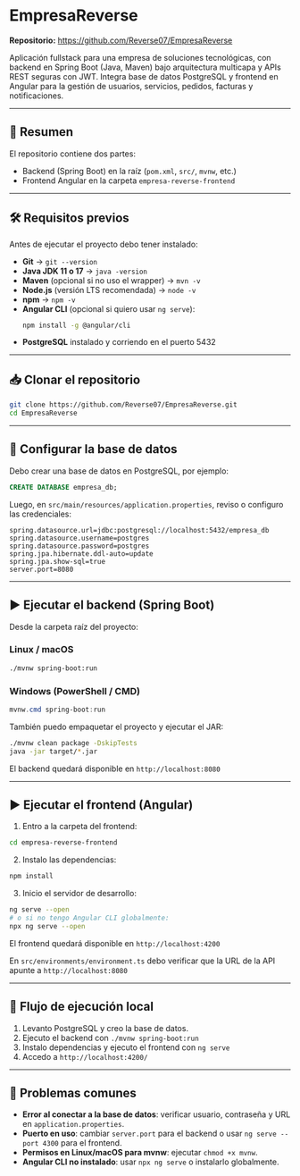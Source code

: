 # EmpresaReverse

**Repositorio:** https://github.com/Reverse07/EmpresaReverse

Aplicación fullstack para una empresa de soluciones tecnológicas, con backend en Spring Boot (Java, Maven) bajo arquitectura multicapa y APIs REST seguras con JWT. Integra base de datos PostgreSQL y frontend en Angular para la gestión de usuarios, servicios, pedidos, facturas y notificaciones.

---

## 📌 Resumen
El repositorio contiene dos partes:
- Backend (Spring Boot) en la raíz (`pom.xml`, `src/`, `mvnw`, etc.)
- Frontend Angular en la carpeta `empresa-reverse-frontend`

---

## 🛠 Requisitos previos
Antes de ejecutar el proyecto debo tener instalado:

- **Git** → `git --version`
- **Java JDK 11 o 17** → `java -version`
- **Maven** (opcional si no uso el wrapper) → `mvn -v`
- **Node.js** (versión LTS recomendada) → `node -v`
- **npm** → `npm -v`
- **Angular CLI** (opcional si quiero usar `ng serve`):
  ```bash
  npm install -g @angular/cli
  ```
- **PostgreSQL** instalado y corriendo en el puerto 5432

---

## 📥 Clonar el repositorio
```bash
git clone https://github.com/Reverse07/EmpresaReverse.git
cd EmpresaReverse
```

---

## 🧩 Configurar la base de datos
Debo crear una base de datos en PostgreSQL, por ejemplo:

```sql
CREATE DATABASE empresa_db;
```

Luego, en `src/main/resources/application.properties`, reviso o configuro las credenciales:

```properties
spring.datasource.url=jdbc:postgresql://localhost:5432/empresa_db
spring.datasource.username=postgres
spring.datasource.password=postgres
spring.jpa.hibernate.ddl-auto=update
spring.jpa.show-sql=true
server.port=8080
```

---

## ▶️ Ejecutar el backend (Spring Boot)
Desde la carpeta raíz del proyecto:

### Linux / macOS
```bash
./mvnw spring-boot:run
```

### Windows (PowerShell / CMD)
```powershell
mvnw.cmd spring-boot:run
```

También puedo empaquetar el proyecto y ejecutar el JAR:
```bash
./mvnw clean package -DskipTests
java -jar target/*.jar
```

El backend quedará disponible en `http://localhost:8080`

---

## ▶️ Ejecutar el frontend (Angular)
1. Entro a la carpeta del frontend:
```bash
cd empresa-reverse-frontend
```
2. Instalo las dependencias:
```bash
npm install
```
3. Inicio el servidor de desarrollo:
```bash
ng serve --open
# o si no tengo Angular CLI globalmente:
npx ng serve --open
```

El frontend quedará disponible en `http://localhost:4200`

En `src/environments/environment.ts` debo verificar que la URL de la API apunte a `http://localhost:8080`

---

## 🔁 Flujo de ejecución local
1. Levanto PostgreSQL y creo la base de datos.
2. Ejecuto el backend con `./mvnw spring-boot:run`
3. Instalo dependencias y ejecuto el frontend con `ng serve`
4. Accedo a `http://localhost:4200/`

---

## 🐛 Problemas comunes
- **Error al conectar a la base de datos**: verificar usuario, contraseña y URL en `application.properties`.
- **Puerto en uso**: cambiar `server.port` para el backend o usar `ng serve --port 4300` para el frontend.
- **Permisos en Linux/macOS para mvnw**: ejecutar `chmod +x mvnw`.
- **Angular CLI no instalado**: usar `npx ng serve` o instalarlo globalmente.
